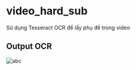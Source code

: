 # video_hard_sub
Sử dụng Tesseract OCR để lấy phụ đề trong video
## Output OCR
![abc](https://user-images.githubusercontent.com/88564663/220508783-f9624b60-1df0-495e-911b-7943dc55cded.jpg)

